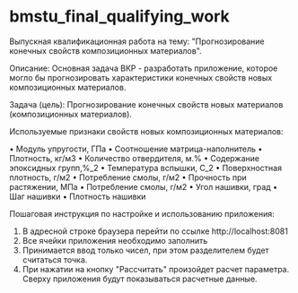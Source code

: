 # bmstu_final_qualifying_work

Выпускная квалификационная работа на тему: "Прогнозирование конечных свойств композиционных материалов". 

Описание:
Основная задача ВКР - разработать приложение, которое могло бы прогнозировать характеристики конечных свойств новых композиционных материалов.

Задача (цель):
Прогнозирование конечных свойств новых материалов (композиционных материалов).

Используемые признаки свойств новых композиционных материалов:

• Модуль упругости, ГПа
• Соотношение матрица-наполнитель
• Плотность, кг/м3
• Количество отвердителя, м.%
• Содержание эпоксидных групп,%_2
• Температура вспышки, С_2
• Поверхностная плотность, г/м2
• Потребление смолы, г/м2
• Прочность при растяжении, МПа
• Потребление смолы, г/м2
• Угол нашивки, град
• Шаг нашивки
• Плотность нашивки

Пошаговая инструкция по настройке и использованию приложения:

1. В адресной строке браузера перейти по ссылке http://localhost:8081
2. Все ячейки приложения необходимо заполнить 
3. Принимается ввод только чисел, при этом разделителем будет считаться точка.
4. При нажатии на кнопку "Рассчитать" произойдет расчет параметра. Сверху приложения будут показываться расчетные данные.
